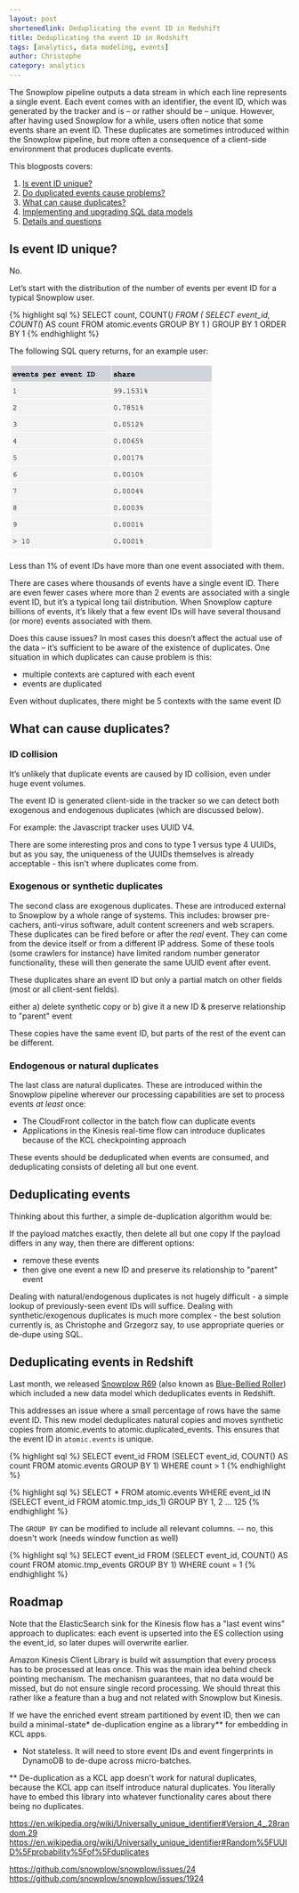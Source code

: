 ```yaml
---
layout: post
shortenedlink: Deduplicating the event ID in Redshift
title: Deduplicating the event ID in Redshift
tags: [analytics, data modeling, events]
author: Christophe
category: analytics
---
```


The Snowplow pipeline outputs a data stream in which each line represents a single event. Each event comes with an identifier, the event ID, which was generated by the tracker and is – or rather should be – unique. However, after having used Snowplow for a while, users often notice that some events share an event ID. These duplicates are sometimes introduced within the Snowplow pipeline, but more often a consequence of a client-side environment that produces duplicate events.

This blogposts covers:

1. [Is event ID unique?](/blog/2015/07/24/)
2. [Do duplicated events cause problems?](/blog/2015/07/24/)
3. [What can cause duplicates?](/blog/2015/07/24/)
4. [Implementing and upgrading SQL data models](/blog/2015/07/24/)
5. [Details and questions](/blog/2015/07/24/)

<!--more-->

## Is event ID unique?

No.

Let’s start with the distribution of the number of events per event ID for a typical Snowplow user.

{% highlight sql %}
SELECT
  count,
  COUNT(*)
FROM (
  SELECT
    event_id,
    COUNT(*) AS count
    FROM atomic.events
  GROUP BY 1
)
GROUP BY 1
ORDER BY 1
{% endhighlight %}

The following SQL query returns, for an example user:

<img src="/assets/img/blog/2015/08/duplicate-events.png" width="368px">

Less than 1% of event IDs have more than one event associated with them.

There are cases where thousands of events have a single event ID. There are even fewer cases where more than 2 events are associated with a single event ID, but it’s a typical long tail distribution. When Snowplow capture billions of events, it’s likely that a few event IDs will have several thousand (or more) events associated with them.

Does this cause issues? In most cases this doesn’t affect the actual use of the data – it’s sufficient to be aware of the existence of duplicates. One situation in which duplicates can cause problem is this:

- multiple contexts are captured with each event
- events are duplicated

Even without duplicates, there might be 5 contexts with the same event ID

## What can cause duplicates?

### ID collision



It’s unlikely that duplicate events are caused by ID collision, even under huge event volumes.

The event ID is generated client-side in the tracker so we can detect both exogenous and endogenous duplicates (which are discussed below).

For example: the Javascript tracker uses UUID V4.

There are some interesting pros and cons to type 1 versus type 4 UUIDs, but as you say, the uniqueness of the UUIDs themselves is already acceptable - this isn't where duplicates come from.


### Exogenous or synthetic duplicates

The second class are exogenous duplicates. These are introduced external to Snowplow by a whole range of systems. This includes: browser pre-cachers, anti-virus software, adult content screeners and web scrapers. These duplicates can be fired before or after the *real* event. They can come from the device itself or from a different IP address. Some of these tools (some crawlers for instance) have limited random number generator functionality, these will then generate the same UUID event after event.

These duplicates share an event ID but only a partial match on other fields (most or all client-sent fields).

either a) delete synthetic copy or b) give it a new ID & preserve relationship to "parent" event

These copies have the same event ID, but parts of the rest of the event can be different.

### Endogenous or natural duplicates

The last class are natural duplicates. These are introduced within the Snowplow pipeline wherever our processing capabilities are set to process events *at least* once:

- The CloudFront collector in the batch flow can duplicate events
- Applications in the Kinesis real-time flow can introduce duplicates because of the KCL checkpointing approach

These events should be deduplicated when events are consumed, and deduplicating consists of deleting all but one event.

## Deduplicating events



Thinking about this further, a simple de-duplication algorithm would be:

If the payload matches exactly, then delete all but one copy
If the payload differs in any way, then there are different options:

- remove these events
- then give one event a new ID and preserve its relationship to "parent" event

Dealing with natural/endogenous duplicates is not hugely difficult - a simple lookup of previously-seen event IDs will suffice. Dealing with synthetic/exogenous duplicates is much more complex - the best solution currently is, as Christophe and Grzegorz say, to use appropriate queries or de-dupe using SQL.

## Deduplicating events in Redshift

Last month, we released [Snowplow R69][r69] (also known as [Blue-Bellied Roller][r69]) which included a new data model which deduplicates events in Redshift.

This addresses an issue where a small percentage of rows have the same event ID. This new model deduplicates natural copies and moves synthetic copies from atomic.events to atomic.duplicated_events. This ensures that the event ID in `atomic.events` is unique.

{% highlight sql %}
SELECT
  event_id
FROM (SELECT event_id, COUNT() AS count FROM atomic.events GROUP BY 1)
WHERE count > 1
{% endhighlight %}

{% highlight sql %}
SELECT * FROM atomic.events
WHERE event_id IN (SELECT event_id FROM atomic.tmp_ids_1)
GROUP BY 1, 2 ... 125
{% endhighlight %}

The `GROUP BY` can be modified to include all relevant columns. -- no, this doesn't work (needs window function as well)

{% highlight sql %}
SELECT
  event_id
FROM (SELECT event_id, COUNT() AS count FROM atomic.tmp_events GROUP BY 1)
WHERE count = 1
{% endhighlight %}

## Roadmap

Note that the ElasticSearch sink for the Kinesis flow has a "last event wins" approach to duplicates: each event is upserted into the ES collection using the event_id, so later dupes will overwrite earlier.

Amazon Kinesis Client Library is build wit assumption that every process has to be processed at leas once. This was the main idea behind check pointing mechanism. The mechanism guarantees, that no data would be missed, but do not ensure single record processing. We should threat this rather like a feature than a bug and not related with Snowplow but Kinesis.

If we have the enriched event stream partitioned by event ID, then we can build a minimal-state* de-duplication engine as a library** for embedding in KCL apps.

* Not stateless. It will need to store event IDs and event fingerprints in DynamoDB to de-dupe across micro-batches.

** De-duplication as a KCL app doesn't work for natural duplicates, because the KCL app can itself introduce natural duplicates. You literally have to embed this library into whatever functionality cares about there being no duplicates.


https://en.wikipedia.org/wiki/Universally_unique_identifier#Version_4_.28random.29
https://en.wikipedia.org/wiki/Universally_unique_identifier#Random%5FUUID%5Fprobability%5Fof%5Fduplicates

[r69]: http://snowplowanalytics.com/blog/2015/07/24/snowplow-r69-blue-bellied-roller-released/
[deduplicate]: https://github.com/snowplow/snowplow/tree/master/5-data-modeling/sql-runner/redshift/sql/deduplicate

https://github.com/snowplow/snowplow/issues/24
https://github.com/snowplow/snowplow/issues/1924
